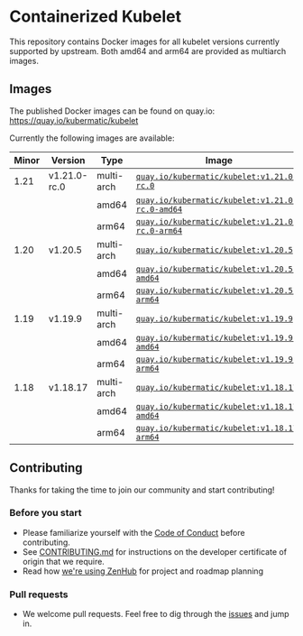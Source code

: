 # Containerized Kubelet

This repository contains Docker images for all kubelet versions currently supported by upstream.
Both amd64 and arm64 are provided as multiarch images.

## Images

The published Docker images can be found on quay.io: https://quay.io/kubermatic/kubelet

Currently the following images are available:

<!-- versions_start -->
| Minor | Version | Type | Image |
| ----- | ------- | ---- | ----- |
| 1.21 | v1.21.0-rc.0 | multi-arch | [`quay.io/kubermatic/kubelet:v1.21.0-rc.0`](https://quay.io/kubermatic/kubelet:v1.21.0-rc.0) |
| | | amd64 | [`quay.io/kubermatic/kubelet:v1.21.0-rc.0-amd64`](https://quay.io/kubermatic/kubelet:v1.21.0-rc.0-amd64) |
| | | arm64 | [`quay.io/kubermatic/kubelet:v1.21.0-rc.0-arm64`](https://quay.io/kubermatic/kubelet:v1.21.0-rc.0-arm64) |
| 1.20 | v1.20.5 | multi-arch | [`quay.io/kubermatic/kubelet:v1.20.5`](https://quay.io/kubermatic/kubelet:v1.20.5) |
| | | amd64 | [`quay.io/kubermatic/kubelet:v1.20.5-amd64`](https://quay.io/kubermatic/kubelet:v1.20.5-amd64) |
| | | arm64 | [`quay.io/kubermatic/kubelet:v1.20.5-arm64`](https://quay.io/kubermatic/kubelet:v1.20.5-arm64) |
| 1.19 | v1.19.9 | multi-arch | [`quay.io/kubermatic/kubelet:v1.19.9`](https://quay.io/kubermatic/kubelet:v1.19.9) |
| | | amd64 | [`quay.io/kubermatic/kubelet:v1.19.9-amd64`](https://quay.io/kubermatic/kubelet:v1.19.9-amd64) |
| | | arm64 | [`quay.io/kubermatic/kubelet:v1.19.9-arm64`](https://quay.io/kubermatic/kubelet:v1.19.9-arm64) |
| 1.18 | v1.18.17 | multi-arch | [`quay.io/kubermatic/kubelet:v1.18.17`](https://quay.io/kubermatic/kubelet:v1.18.17) |
| | | amd64 | [`quay.io/kubermatic/kubelet:v1.18.17-amd64`](https://quay.io/kubermatic/kubelet:v1.18.17-amd64) |
| | | arm64 | [`quay.io/kubermatic/kubelet:v1.18.17-arm64`](https://quay.io/kubermatic/kubelet:v1.18.17-arm64) |


<!-- versions_end -->

## Contributing

Thanks for taking the time to join our community and start contributing!

### Before you start

* Please familiarize yourself with the [Code of Conduct][3] before contributing.
* See [CONTRIBUTING.md][2] for instructions on the developer certificate of origin that we require.
* Read how [we're using ZenHub][13] for project and roadmap planning

### Pull requests

* We welcome pull requests. Feel free to dig through the [issues][1] and jump in.

[1]: https://github.com/kubermatic/kubelet/issues
[2]: https://github.com/kubermatic/kubelet/blob/master/CONTRIBUTING.md
[3]: https://github.com/kubermatic/kubelet/blob/master/CODE_OF_CONDUCT.md

[11]: https://groups.google.com/forum/#!forum/kubermatic-dev
[12]: https://kubermatic.slack.com/messages/kubelet
[13]: https://github.com/kubermatic/kubelet/blob/master/Zenhub.md
[15]: http://slack.kubermatic.io/
